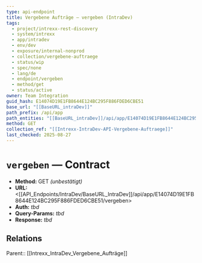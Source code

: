 ```yaml
---
type: api-endpoint
title: Vergebene Aufträge — vergeben (IntraDev)
tags:
  - project/intrexx-rest-discovery
  - system/intrexx
  - app/intradev
  - env/dev
  - exposure/internal-nonprod
  - collection/vergebene-auftraege
  - status/wip
  - spec/none
  - lang/de
  - endpoint/vergeben
  - method/get
  - status/active
owner: Team Integration
guid_hash: E14074D19E1FB8644E124BC295F886FDED6CBE51
base_url: "[[BaseURL_intraDev]]"
path_prefix: /api/app
path_entities: "[[BaseURL_intraDev]]/api/app/E14074D19E1FB8644E124BC295F886FDED6CBE51/vergeben"
method: GET
collection_ref: "[[Intrexx-IntraDev-API-Vergebene-Auftraege]]"
last_checked: 2025-08-27
---
```



# `vergeben` — Contract
- **Method:** GET *(unbestätigt)*
- **URL:** <[[API_Endpoints/IntraDev/BaseURL_IntraDev]]/api/app/E14074D19E1FB8644E124BC295F886FDED6CBE51/vergeben>
- **Auth:** _tbd_
- **Query-Params:** _tbd_
- **Response:** _tbd_

## Relations
Parent:: [[Intrexx_IntraDev_Vergebene_Aufträge]]
